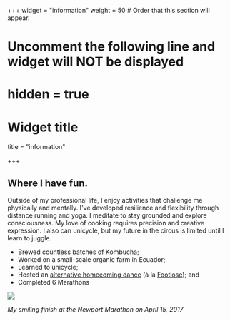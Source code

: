 +++
widget = "information"
weight = 50  # Order that this section will appear.

# Uncomment the following line and widget will NOT be displayed
# hidden = true

# Widget title
title = "information"


+++


## Where I have fun.

Outside of my professional life, I enjoy activities that challenge me physically and mentally. I've developed resilience and flexibility through distance running and yoga. I meditate to stay grounded and explore consciousness. My love of cooking requires precision and creative expression. I also can unicycle, but my future in the circus is limited until I learn to juggle.


* Brewed countless batches of Kombucha;
* Worked on a small-scale organic farm in Ecuador;
* Learned to unicycle;
* Hosted an [alternative homecoming dance](https://www.wickedlocal.com/story/provincetown-banner/2013/11/09/nauset-senior-s-alternative-dance/38345606007/) (à la [Footlose](https://www.barstoolsports.com/blog/169663/nauset-senior-holds-alternative-dance-after-school-administraion-banned-grinding-turned-on-lights-and-made-dance-miserable)); and
* Completed 6 Marathons

![](/img/marathon.jpeg)

_My smiling finish at the Newport Marathon on April 15, 2017_

